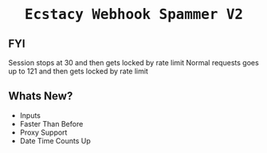 <h1>
<p align="center">
  <samp>
  Ecstacy Webhook Spammer V2
</p>
</h1>

## FYI
Session stops at 30 and then gets locked by rate limit
Normal requests goes up to 121 and then gets locked by rate limit

## Whats New?
 
 <ul>
 <li> Inputs
 <li> Faster Than Before
 <li> Proxy Support
 <li> Date Time Counts Up
 </li>


